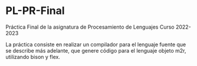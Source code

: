 # PL-PR-Final
Práctica Final de la asignatura de Procesamiento de Lenguajes Curso 2022-2023

La práctica consiste en realizar un compilador para el lenguaje fuente que se describe más adelante, que
genere código para el lenguaje objeto m2r, utilizando bison y flex.
